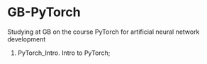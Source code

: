 # GB-PyTorch
Studying at GB on the course PyTorch for artificial neural network development
1. PyTorch_Intro.  Intro to PyTorch;
